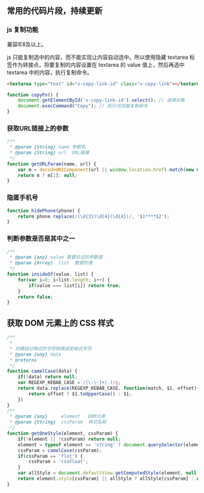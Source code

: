 ## 常用的代码片段，持续更新

### js 复制功能

兼容IE8及以上。

js 只能复制选中的内容，而不能实现让内容自动选中。所以使用隐藏 textarea 标签作为转接点，将要复制的内容设置在 textarea 的 value 值上，然后再选中 textarea 中的内容，执行复制命令。

```html
<textarea type="text" id="v-copy-link-id" class="v-copy-link"></textarea>
```

```javascript
function copyFn() {
    document.getElementById('v-copy-link-id').select(); // 选择对象
    document.execCommand("Copy"); // 执行浏览器复制命令
}
```

### 获取URL链接上的参数

```javascript
/**
 * @param {String} name 参数名
 * @param {String} url  URL链接
 */
function getURLParam(name, url) {
	var m = decodeURIComponent(url || window.location.href).match(new RegExp("[?&]" + name + "=([^=&]*)(&|$)"));
	return m ? m[1]: null;
}
```

### 隐匿手机号

```javascript
function hidePhone(phone) {
    return phone.replace(/(\d{3})\d{4}(\d{4})/, '$1****$2');
}
```

### 判断参数是否是其中之一

```javascript
/**
 * @param {any} value 需要验证的参数值 
 * @param {Array}  list  数据列表
 */
function insideOf(value, list) {
    for(var i=0; i<list.length; i++) {
        if(value === list[i]) return true;
    }
    return false;
}
```

## 获取 DOM 元素上的 CSS 样式

```javascript
/**
 * 
 * 将横线分隔式的字符转换成驼峰式字符
 * @param {any} data 
 * @returns 
 */
function camelCase(data) {
	if(!data) return null;
	var REGEXP_KEBAB_CASE = /[\:\-]+(.)/g;
	return data.replace(REGEXP_KEBAB_CASE, function(match, $1, offset){
		return offset ? $1.toUpperCase() : $1;
	})
}
/**
 * @param {any}     element   DOM元素 
 * @param {String}  cssParam  样式名称    
 */
function getOneStyle(element, cssParam) {
    if(!element || !cssParam) return null;	
    element = typeof element == 'string' ? document.querySelector(element) : element;
    cssParam = camelCase(cssParam);
    if(cssParam == 'flot') {
        cssParam = 'cssFloat';
    }
    var allStyle = document.defaultView.getComputedStyle(element, null);
    return element.style[cssParam] || allStyle ? allStyle[cssParam] : null;
}
```



